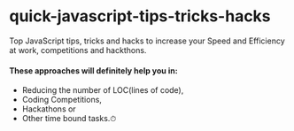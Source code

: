 # quick-javascript-tips-tricks-hacks
Top JavaScript tips, tricks and hacks to increase your Speed and Efficiency at work, competitions and hackthons.

#### These approaches will definitely help you in:

* Reducing the number of LOC(lines of code),
* Coding Competitions,
* Hackathons or
* Other time bound tasks.⏱
